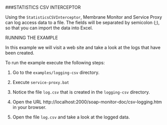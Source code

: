 ###STATISTICS CSV INTERCEPTOR

Using the `StatisticsCSVInterceptor`, Membrane Monitor and Service Proxy can log access data to a file. The fields will be separated by semicolon (;), so that you can import the data into Excel.

RUNNING THE EXAMPLE

In this example we will visit a web site and take a look at the logs that have been created. 

To run the example execute the following steps:

1. Go to the `examples/logging-csv` directory.

2. Execute `service-proxy.bat`

3. Notice the file `log.csv` that is created in the `logging-csv` directory.

4. Open the URL http://localhost:2000/soap-monitor-doc/csv-logging.htm in your browser.

5. Open the file `log.csv` and take a look at the logged data.
